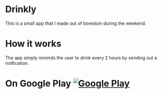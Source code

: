 # Drinkly
This is a small app that I made out of boredom during the weekend.

# How it works
The app simply reminds the user to drink every 2 hours by sending out a notfication.

# On Google Play  [![Google Play](http://developer.android.com/images/brand/en_generic_rgb_wo_45.png)](https://play.google.com/store/apps/details?id=com.github.mobile)
